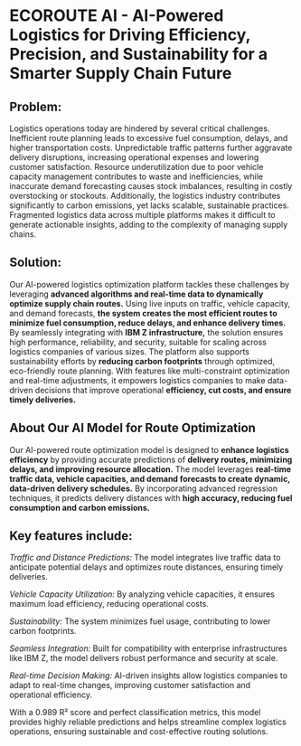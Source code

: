 # ECOROUTE AI - AI-Powered Logistics for Driving Efficiency, Precision, and Sustainability for a Smarter Supply Chain Future

## Problem:
Logistics operations today are hindered by several critical challenges. Inefficient route planning leads to excessive fuel consumption, delays, and higher transportation costs. Unpredictable traffic patterns further aggravate delivery disruptions, increasing operational expenses and lowering customer satisfaction. Resource underutilization due to poor vehicle capacity management contributes to waste and inefficiencies, while inaccurate demand forecasting causes stock imbalances, resulting in costly overstocking or stockouts. Additionally, the logistics industry contributes significantly to carbon emissions, yet lacks scalable, sustainable practices. Fragmented logistics data across multiple platforms makes it difficult to generate actionable insights, adding to the complexity of managing supply chains.

## Solution:
Our AI-powered logistics optimization platform tackles these challenges by leveraging **advanced algorithms and real-time data to dynamically optimize supply chain routes.** Using live inputs on traffic, vehicle capacity, and demand forecasts, **the system creates the most efficient routes to minimize fuel consumption, reduce delays, and enhance delivery times.** By seamlessly integrating with **IBM Z infrastructure,** the solution ensures high performance, reliability, and security, suitable for scaling across logistics companies of various sizes. The platform also supports sustainability efforts by **reducing carbon footprints** through optimized, eco-friendly route planning. With features like multi-constraint optimization and real-time adjustments, it empowers logistics companies to make data-driven decisions that improve operational **efficiency, cut costs, and ensure timely deliveries.**

## About Our AI Model for Route Optimization
Our AI-powered route optimization model is designed to **enhance logistics efficiency** by providing accurate predictions of **delivery routes, minimizing delays, and improving resource allocation.** The model leverages **real-time traffic data, vehicle capacities, and demand forecasts to create dynamic, data-driven delivery schedules.** By incorporating advanced regression techniques, it predicts delivery distances with **high accuracy, reducing fuel consumption and carbon emissions.**

## Key features include:

_Traffic and Distance Predictions:_ The model integrates live traffic data to anticipate potential delays and optimizes route distances, ensuring timely deliveries.

_Vehicle Capacity Utilization:_ By analyzing vehicle capacities, it ensures maximum load efficiency, reducing operational costs.

_Sustainability:_ The system minimizes fuel usage, contributing to lower carbon footprints.

_Seamless Integration:_ Built for compatibility with enterprise infrastructures like IBM Z, the model delivers robust performance and security at scale.

_Real-time Decision Making:_ AI-driven insights allow logistics companies to adapt to real-time changes, improving customer satisfaction and operational efficiency.

With a 0.989 R² score and perfect classification metrics, this model provides highly reliable predictions and helps streamline complex logistics operations, ensuring sustainable and cost-effective routing solutions.
